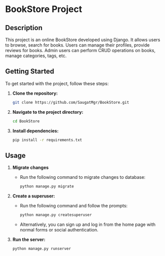 # BookStore Project

## Description
This project is an online BookStore developed using Django. It allows users to browse, search for books. Users can manage their profiles, provide reviews for books. Admin users can perform CRUD operations on books, manage categories, tags, etc.

## Getting Started

To get started with the project, follow these steps:

1. **Clone the repository:**
    ```bash
    git clone https://github.com/SaugatMgr/BookStore.git
    ```
2. **Navigate to the project directory:**
    ```bash
    cd BookStore
    ```
3. **Install dependencies:**
    ```bash
    pip install -r requirements.txt
    ```

## Usage

1. **Migrate changes**
   - Run the following command to migrate changes to database:
      ```bash
      python manage.py migrate
      ```
2. **Create a superuser:**
    - Run the following command and follow the prompts:
        ```bash
        python manage.py createsuperuser
        ```
    - Alternatively, you can sign up and log in from the home page with normal forms or social authentication.

3. **Run the server:**
    ```bash
    python manage.py runserver
    ```
